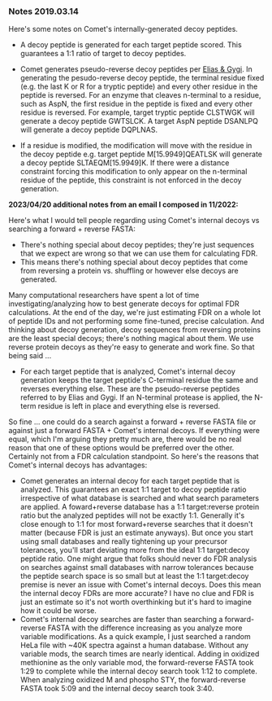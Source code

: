 ### Notes 2019.03.14

Here's some notes on Comet's internally-generated decoy peptides.

- A decoy peptide is generated for each target peptide scored. This guarantees
a 1:1 ratio of target to decoy peptides.

- Comet generates pseudo-reverse decoy peptides per [Elias &amp;
Gygi](https://www.nature.com/articles/nmeth1019).  In generating the
pesudo-reverse decoy peptide, the terminal residue fixed (e.g. the last K or R
for a tryptic peptide) and every other residue in the peptide is
reversed.  For an enzyme that cleaves n-terminal to a residue, such as AspN,
the first residue in the peptide is fixed and every other residue is
reversed.  For example, target tryptic peptide CLSTWGK will generate a decoy
peptide GWTSLCK.  A target AspN peptide DSANLPQ will generate a decoy
peptide DQPLNAS.

- If a residue is modified, the modification will move with the residue in the
decoy peptide e.g. target peptide M[15.9949]QEATLSK will generate a decoy peptide
SLTAEQM[15.9949]K. If there were a distance constraint forcing this
modification to only appear on the n-terminal residue of the peptide, this
constraint is not enforced in the decoy generation.


**2023/04/20 additional notes from an email I composed in 11/2022:**

Here's what I would tell people regarding using Comet's internal decoys vs searching a forward + reverse FASTA:

- There's nothing special about decoy peptides; they're just sequences that we expect are wrong so that we can use them for calculating FDR.
- This means there's nothing special about decoy peptides that come from reversing a protein vs. shuffling or however else decoys are generated.

Many computational researchers have spent a lot of time investigating/analyzing how to best generate decoys for optimal FDR calculations.  At the end of the day, we're just estimating FDR on a whole lot of peptide IDs and not performing some fine-tuned, precise calculation.  And thinking about decoy generation, decoy sequences from reversing proteins are the least special decoys; there's nothing magical about them.  We use reverse protein decoys as they're easy to generate and work fine.  So that being said ... 

- For each target peptide that is analyzed, Comet's internal decoy generation keeps the target peptide's C-terminal residue the same and reverses everything else.  These are the pseudo-reverse peptides referred to by Elias and Gygi.  If an N-terminal protease is applied, the N-term residue is left in place and everything else is reversed.

So fine ... one could do a search against a forward + reverse FASTA file or against just a forward FASTA + Comet's internal decoys.  If everything were equal, which I'm arguing they pretty much are, there would be no real reason that one of these options would be preferred over the other.  Certainly not from a FDR calculation standpoint.  So here's the reasons that Comet's internal decoys has advantages:

- Comet generates an internal decoy for each target peptide that is analyzed.  This guarantees an exact 1:1 target to decoy peptide ratio irrespective of what database is searched and what search parameters are applied.  A foward+reverse database has a 1:1 target:reverse protein ratio but the analyzed peptides will not be exactly 1:1.  Generally it's close enough to 1:1 for most forward+reverse searches that it doesn't matter (because FDR is just an estimate anyways).  But once you start using small databases and really tightening up your precursor tolerances, you'll start deviating more from the ideal 1:1 target:decoy peptide ratio.  One might argue that folks should never do FDR analysis on searches against small databases with narrow tolerances because the peptide search space is so small but at least the 1:1 target:decoy premise is never an issue with Comet's internal decoys.  Does this mean the internal decoy FDRs are more accurate?  I have no clue and FDR is just an estimate so it's not worth overthinking but it's hard to imagine how it could be worse.
- Comet's internal decoy searches are faster than searching a forward-reverse FASTA with the difference increasing as you analyze more variable modifications.  As a quick example, I just searched a random HeLa file with ~40K spectra against a human database.  Without any variable mods, the search times are nearly identical.  Adding in oxidized methionine as the only variable mod, the forward-reverse FASTA took 1:29 to complete while the internal decoy search took 1:12 to complete.  When analyzing oxidized M and phospho STY, the forward-reverse FASTA took 5:09 and the internal decoy search took 3:40.
